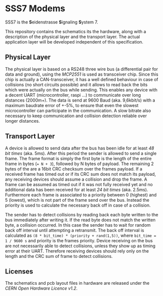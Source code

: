 SSS7 Modems
===========
SSS7 is the **S**eidenstrasse **S**ignaling **S**ystem 7.

This repository contains the schematics its the hardware,
along with a description of the physical layer and the transport layer.
The actual application layer will be developed independent of this specification.


Physical Layer
--------------
The physical layer is based on a RS248 three wire bus (a differential pair for data and ground),
using the *MCP2551* is used as transceiver chip.
Since this chip is actually a CAN-transceiver,
it has a well defined behaviour in case of collisions (no short circuits possible)
and it allows to read back the bits which were actually on the bus while sending.
This enables any device with a decent UART (microcontroller, raspi ...) to communicate over long distances (2000m+).
The data is send at 9600 Baud (aka. 9,6kbit/s) with a maximum baudrate error of +-5%,
to ensure that even the slowest microcontroller can participate in the communication.
A slow bitrate also necessary to keep communication and collision detection reliable over longer
distances.


Transport Layer
---------------
A device is allowed to send data after the bus has been idle for at least *48 bit times* (aka. 5ms).
After this period the sender is allowed to send a single frame.
The frame format is simply the first byte is the length of the entire frame in bytes (`= N + 3`), 
followed by N bytes of payload.
The remaining 2 bytes of the are a 16bit CRC checksum over the frames payload.
If a received frame has timed out or if its CRC sum does not match its payload,
any receiving devices should assume a collision and drop the frame.
A frame can be assumed as timed out if it was not fully received yet and no
additional data has been received for at least *24 bit times* (aka. 2.5ms).
Furthermore each frame is associated to a priority between 0 (highest) and 5 (lowest),
which is not part of the frame send over the bus.
Instead the priority is used to calculate the necessary back off in case of a collision.

The sender has to detect collisions by reading back each byte written to the bus immediately after writing it.
If the read byte does not match the written byte, a collision occurred.
In this case the sender has to wait for random back off interval until attempting a retransmit.
The back off interval is calculated as `(8 * bit_time) * (priority + rand(1,5))`,
where `bit_time = 1 / 9600 s` and priority is the frames priority.
Device receiving on the bus are not necessarily able to detect collisions,
unless they show up as timing error at their UART.
Therefore receiving devices should rely only on the length and the CRC sum of frame to detect collisions.


Licenses
--------

The schematics and pcb layout files in hardware are released under the *CERN Open Hardware Licence v1.2*.

